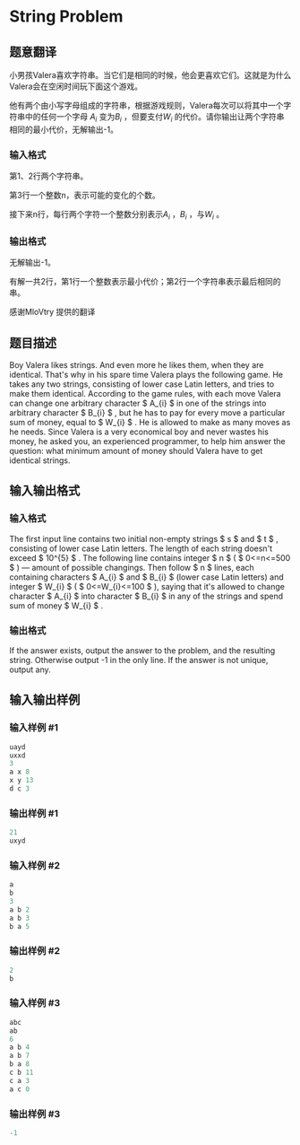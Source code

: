 # String Problem

## 题意翻译

小男孩Valera喜欢字符串。当它们是相同的时候，他会更喜欢它们。这就是为什么Valera会在空闲时间玩下面这个游戏。

他有两个由小写字母组成的字符串，根据游戏规则，Valera每次可以将其中一个字符串中的任何一个字母 $A_i$ 变为$B_i$ ，但要支付$W_i$ 的代价。请你输出让两个字符串相同的最小代价，无解输出-1。

### 输入格式

第1、2行两个字符串。

第3行一个整数n，表示可能的变化的个数。

接下来n行，每行两个字符一个整数分别表示$A_i$ ，$B_i$ ，与$W_i$ 。

### 输出格式

无解输出-1。

有解一共2行，第1行一个整数表示最小代价；第2行一个字符串表示最后相同的串。

感谢MloVtry 提供的翻译

## 题目描述

Boy Valera likes strings. And even more he likes them, when they are identical. That's why in his spare time Valera plays the following game. He takes any two strings, consisting of lower case Latin letters, and tries to make them identical. According to the game rules, with each move Valera can change one arbitrary character $ A_{i} $ in one of the strings into arbitrary character $ B_{i} $ , but he has to pay for every move a particular sum of money, equal to $ W_{i} $ . He is allowed to make as many moves as he needs. Since Valera is a very economical boy and never wastes his money, he asked you, an experienced programmer, to help him answer the question: what minimum amount of money should Valera have to get identical strings.

## 输入输出格式

### 输入格式

The first input line contains two initial non-empty strings $ s $ and $ t $ , consisting of lower case Latin letters. The length of each string doesn't exceed $ 10^{5} $ . The following line contains integer $ n $ ( $ 0<=n<=500 $ ) — amount of possible changings. Then follow $ n $ lines, each containing characters $ A_{i} $ and $ B_{i} $ (lower case Latin letters) and integer $ W_{i} $ ( $ 0<=W_{i}<=100 $ ), saying that it's allowed to change character $ A_{i} $ into character $ B_{i} $ in any of the strings and spend sum of money $ W_{i} $ .

### 输出格式

If the answer exists, output the answer to the problem, and the resulting string. Otherwise output -1 in the only line. If the answer is not unique, output any.

## 输入输出样例

### 输入样例 #1

```cpp
uayd
uxxd
3
a x 8
x y 13
d c 3

```
### 输出样例 #1

```cpp
21
uxyd

```
### 输入样例 #2

```cpp
a
b
3
a b 2
a b 3
b a 5

```
### 输出样例 #2

```cpp
2
b

```
### 输入样例 #3

```cpp
abc
ab
6
a b 4
a b 7
b a 8
c b 11
c a 3
a c 0

```
### 输出样例 #3

```cpp
-1

```
